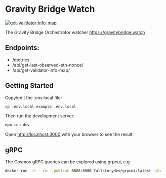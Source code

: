 # Gravity Bridge Watch

[![get-validator-info-map](https://github.com/AndreMiras/gravitybridge-watch/actions/workflows/get-validator-info-map.yml/badge.svg)](https://github.com/AndreMiras/gravitybridge-watch/actions/workflows/get-validator-info-map.yml)

The Gravity Bridge Orchestrator watcher <https://gravitybridge.watch>

## Endpoints:

- /metrics
- /api/get-last-observed-eth-nonce/
- /api/get-validator-info-map/

## Getting Started

Copy/edit the .env.local file:

```sh
cp .env.local.example .env.local
```

Then run the development server:

```bash
npm run dev
```

Open [http://localhost:3000](http://localhost:3000) with your browser to see the result.

## gRPC

The Cosmos gRPC queries can be explored using grpcui, e.g.

```sh
docker run -it --rm --publish 8080:8080 fullstorydev/grpcui:latest -plaintext <server>:9090
```
